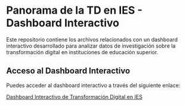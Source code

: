 # Panorama de la TD en IES - Dashboard Interactivo

Este repositorio contiene los archivos relacionados con un dashboard interactivo desarrollado para analizar datos de investigación sobre la transformación digital en instituciones de educación superior.

## Acceso al Dashboard Interactivo

Puedes acceder al dashboard interactivo a través del siguiente enlace:

[Dashboard Interactivo de Transformación Digital en IES](https://app.powerbi.com/view?r=eyJrIjoiY2NhNmY3YmItYTBmZS00MTgxLWJjN2ItODE0ZjU0NDRjOGQyIiwidCI6IjRiNTJiYTNkLTkxYWYtNGEyOS04YjZiLWYzNTg0NjczYTc0OCIsImMiOjR9)

 
